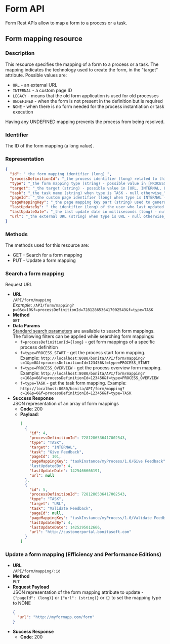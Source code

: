 # Form API

Form Rest APIs allow to map a form to a process or a task.

## Form mapping resource

### Description

This resource specifies the mapping of a form to a process or a task. The mapping indicates the technology used to create the form, in the "target" attribute. Possible values are:

* `URL` - an external URL
* `INTERNAL` - a custom page ID
* `LEGACY` - means that the old form application is used for old processes
* `UNDEFINED` - when the form is not present in the definition but is required
* `NONE` - when there is no form needed for the process instantiation or task execution

Having any UNDEFINED mapping prevents the process from being resolved.

### Identifier

The ID of the form mapping (a long value).

### Representation

```json
{
  "id": "_the form mapping identifier (long)_",
  "processDefinitionId": "_the process identifier (long) related to this form mapping_",
  "type": "_the form mapping type (string) - possible value in [PROCESS_START, PROCESS_OVERVIEW, TASK]_",
  "target": "_the target (string) - possible value in [URL, INTERNAL, LEGACY, UNDEFINED, NONE]_",
  "task": "_the task name (string) when type is TASK - null otherwise_",
  "pageId": "_the custom page identifier (long) when type is INTERNAL - null otherwise_",
  "pageMappingKey": "_the page mapping key part (string) used to generate the form URL_",
  "lastUpdateBy": "_the identifier (long) of the user who last updated this form mapping - 0 if no update has been done yet_",
  "lastUpdateDate": "_the last update date in milliseconds (long) - null if no update has been done yet_",
  "url": "_the external URL (string) when type is URL - null otherwise_"
}
```

### Methods

The methods used for this resource are:

* GET - Search for a form mapping
* PUT - Update a form mapping

### Search a form mapping

Request URL
* **URL**  
  `/API/form/mapping`  
  _Example_: `/API/form/mapping?p=0&c=10&f=processDefinitionId=7281286536417002543&f=type=TASK`
* **Method**  
  `GET`
* **Data Params**  
  [Standard search parameters](rest-api-overview.md#resource_search) are available to search form mappings.  
  The following filters can be applied while searching form mappings:
  * `f=processDefinitionId={long}` - get form mappings of a specific process definition
  * `f=type=PROCESS_START` - get the process start form mapping. Example: `http://localhost:8080/bonita/API/form/mapping?c=1&p=0&f=processDefinitionId=123456&f=type=PROCESS_START`
  * `f=type=PROCESS_OVERVIEW` - get the process overview form mapping. Example: `http://localhost:8080/bonita/API/form/mapping?c=10&p=0&f=processDefinitionId=123456&f=type=PROCESS_OVERVIEW`
  * `f=type=TASK` - get the task form mapping. Example: `http://localhost:8080/bonita/API/form/mapping?c=10&p=0&f=processDefinitionId=123456&f=type=TASK`
* **Success Response**  
  JSON representation of an array of form mappings
  * **Code**: 200
  * **Payload**:  
    ```json
    [
      {
        "id": 4,
        "processDefinitionId": 7281286536417002543,
        "type": "TASK",
        "target": "INTERNAL",
        "task": "Give Feedback",
        "pageId": 101,
        "pageMappingKey": "taskInstance/myProcess/1.0/Give Feedback"
        "lastUpdatedBy": 4,
        "lastUpdateDate": 1425466666191,
        "url": null
      },
      {
        "id": 5,
        "processDefinitionId": 7281286536417002543,
        "type": "TASK",
        "target": "URL",
        "task": "Validate Feedback",
        "pageId": null,
        "pageMappingKey": "taskInstance/myProcess/1.0/Validate Feedback",
        "lastUpdatedBy": 4,
        "lastUpdateDate": 1425295012666,
        "url": "http://customerportal.bonitasoft.com"
      }
    ]
    ```

### Update a form mapping (Efficiency and Performance Editions)

* **URL**  
  `/API/form/mapping/:id`  
* **Method**  
  `PUT`
* **Request Payload**  
  JSON representation of the form mapping attribute to update - `{"pageId": (long)}` or `{"url": (string)}` or `{}` to set the mapping type to NONE
  ```json
  {
    "url": "http://myformapp.com/form"
  }
  ```
* **Success Response**  
  * **Code**: 200

